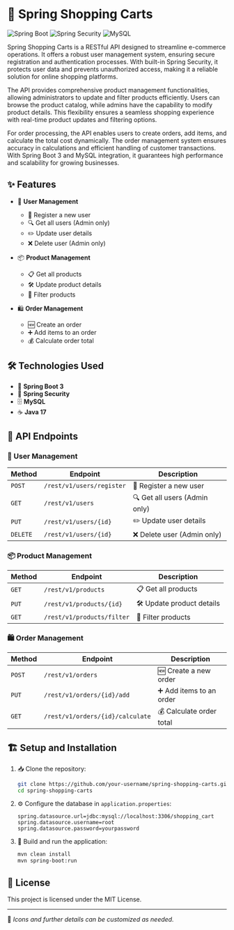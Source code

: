 # 🛒 Spring Shopping Carts

![Spring Boot](https://img.shields.io/badge/Spring%20Boot-3.0-brightgreen) ![Spring Security](https://img.shields.io/badge/Spring%20Security-Enabled-green) ![MySQL](https://img.shields.io/badge/Database-MySQL-blue)

Spring Shopping Carts is a RESTful API designed to streamline e-commerce operations. It offers a robust user management system, ensuring secure registration and authentication processes. With built-in Spring Security, it protects user data and prevents unauthorized access, making it a reliable solution for online shopping platforms.

The API provides comprehensive product management functionalities, allowing administrators to update and filter products efficiently. Users can browse the product catalog, while admins have the capability to modify product details. This flexibility ensures a seamless shopping experience with real-time product updates and filtering options.

For order processing, the API enables users to create orders, add items, and calculate the total cost dynamically. The order management system ensures accuracy in calculations and efficient handling of customer transactions. With Spring Boot 3 and MySQL integration, it guarantees high performance and scalability for growing businesses.

## ✨ Features

- 👤 **User Management**
  - 📝 Register a new user
  - 🔍 Get all users (Admin only)
  - ✏️ Update user details
  - ❌ Delete user (Admin only)

- 📦 **Product Management**
  - 📋 Get all products
  - 🛠️ Update product details
  - 🔎 Filter products

- 🛍️ **Order Management**
  - 🆕 Create an order
  - ➕ Add items to an order
  - 💰 Calculate order total

## 🛠 Technologies Used

- 🚀 **Spring Boot 3**
- 🔐 **Spring Security**
- 🗄️ **MySQL**
- ☕ **Java 17**

## 🔗 API Endpoints

### 👤 User Management
| Method | Endpoint | Description |
|--------|---------|-------------|
| `POST` | `/rest/v1/users/register` | 📝 Register a new user |
| `GET`  | `/rest/v1/users` | 🔍 Get all users (Admin only) |
| `PUT`  | `/rest/v1/users/{id}` | ✏️ Update user details |
| `DELETE` | `/rest/v1/users/{id}` | ❌ Delete user (Admin only) |

### 📦 Product Management
| Method | Endpoint | Description |
|--------|---------|-------------|
| `GET`  | `/rest/v1/products` | 📋 Get all products |
| `PUT`  | `/rest/v1/products/{id}` | 🛠️ Update product details |
| `GET`  | `/rest/v1/products/filter` | 🔎 Filter products |

### 🛍️ Order Management
| Method | Endpoint | Description |
|--------|---------|-------------|
| `POST` | `/rest/v1/orders` | 🆕 Create a new order |
| `PUT`  | `/rest/v1/orders/{id}/add` | ➕ Add items to an order |
| `GET`  | `/rest/v1/orders/{id}/calculate` | 💰 Calculate order total |

## 🏗 Setup and Installation

1. 📥 Clone the repository:
   ```bash
   git clone https://github.com/your-username/spring-shopping-carts.git
   cd spring-shopping-carts
   ```
2. ⚙️ Configure the database in `application.properties`:
   ```properties
   spring.datasource.url=jdbc:mysql://localhost:3306/shopping_cart
   spring.datasource.username=root
   spring.datasource.password=yourpassword
   ```
3. 🏃 Build and run the application:
   ```bash
   mvn clean install
   mvn spring-boot:run
   ```

## 📜 License
This project is licensed under the MIT License.

---

🎨 _Icons and further details can be customized as needed._

